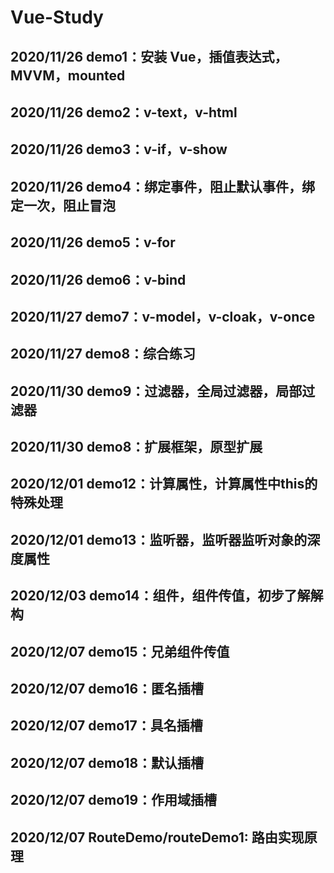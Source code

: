 # Vue-Study
## 2020/11/26 demo1：安装 Vue，插值表达式，MVVM，mounted
## 2020/11/26 demo2：v-text，v-html
## 2020/11/26 demo3：v-if，v-show
## 2020/11/26 demo4：绑定事件，阻止默认事件，绑定一次，阻止冒泡
## 2020/11/26 demo5：v-for
## 2020/11/26 demo6：v-bind
## 2020/11/27 demo7：v-model，v-cloak，v-once
## 2020/11/27 demo8：综合练习
## 2020/11/30 demo9：过滤器，全局过滤器，局部过滤器
## 2020/11/30 demo8：扩展框架，原型扩展
## 2020/12/01 demo12：计算属性，计算属性中this的特殊处理
## 2020/12/01 demo13：监听器，监听器监听对象的深度属性
## 2020/12/03 demo14：组件，组件传值，初步了解解构
## 2020/12/07 demo15：兄弟组件传值
## 2020/12/07 demo16：匿名插槽
## 2020/12/07 demo17：具名插槽
## 2020/12/07 demo18：默认插槽
## 2020/12/07 demo19：作用域插槽
## 2020/12/07 RouteDemo/routeDemo1: 路由实现原理